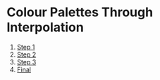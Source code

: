 # Colour Palettes Through Interpolation

1. [Step 1](Step01/)
2. [Step 2](Step02/)
3. [Step 3](Step03/)
5. [Final](Final/)
